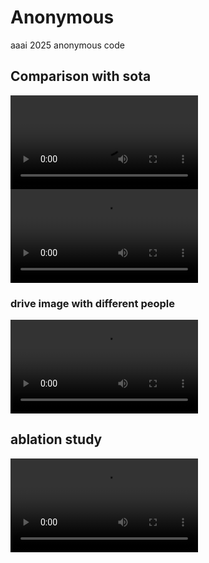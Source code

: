 # Anonymous
aaai 2025 anonymous code

## Comparison with sota

<video src="/src/comparisons1.mp4" ></video>
<video src="src/comparisons2.mp4" ></video>

### drive image with different people
<video src="src/cosplay.mp4" ></video>

## ablation study
<video src="[src/ablation.mp4](https://github.com/Anonymous-AAAi-2025/Anonymous/blob/main/src/ablation.mp4)" ></video>
